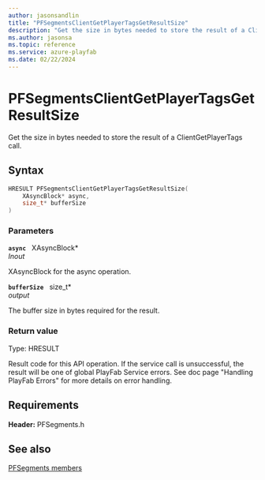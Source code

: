 ```yaml
---
author: jasonsandlin
title: "PFSegmentsClientGetPlayerTagsGetResultSize"
description: "Get the size in bytes needed to store the result of a ClientGetPlayerTags call."
ms.author: jasonsa
ms.topic: reference
ms.service: azure-playfab
ms.date: 02/22/2024
---
```


# PFSegmentsClientGetPlayerTagsGetResultSize  

Get the size in bytes needed to store the result of a ClientGetPlayerTags call.  

## Syntax  
  
```cpp
HRESULT PFSegmentsClientGetPlayerTagsGetResultSize(  
    XAsyncBlock* async,  
    size_t* bufferSize  
)  
```  
  
### Parameters  
  
**`async`** &nbsp; XAsyncBlock*  
*_Inout_*  
  
XAsyncBlock for the async operation.  
  
**`bufferSize`** &nbsp; size_t*  
*output*  
  
The buffer size in bytes required for the result.  
  
  
### Return value
Type: HRESULT
  
Result code for this API operation. If the service call is unsuccessful, the result will be one of global PlayFab Service errors. See doc page "Handling PlayFab Errors" for more details on error handling.
  
  
## Requirements  
  
**Header:** PFSegments.h
  
## See also  
[PFSegments members](../pfsegments_members.md)  

  
  
